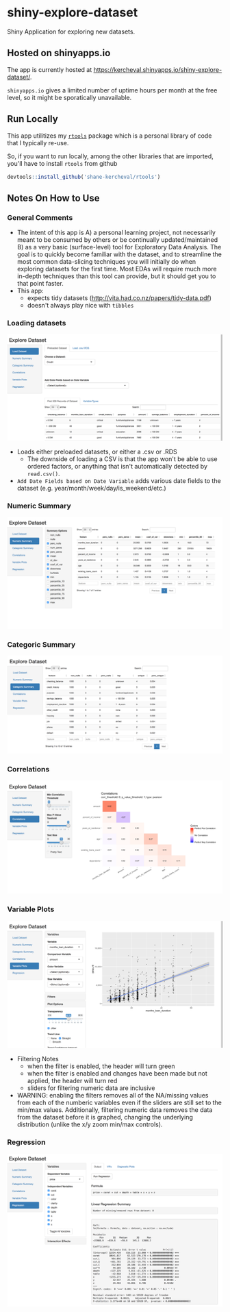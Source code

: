 # shiny-explore-dataset

Shiny Application for exploring new datasets.

## Hosted on shinyapps.io

The app is currently hosted at https://kercheval.shinyapps.io/shiny-explore-dataset/.

`shinyapps.io` gives a limited number of uptime hours per month at the free level, so it might be sporatically unavailable.

## Run Locally

This app utilitizes my [`rtools`](https://github.com/shane-kercheval/rtools) package which is a personal library of code that I typically re-use.

So, if you want to run locally, among the other libraries that are imported, you'll have to install `rtools` from github

```r
devtools::install_github('shane-kercheval/rtools')
```

## Notes On How to Use

### General Comments

- The intent of this app is A) a personal learning project, not necessarily meant to be consumed by others or be continually updated/maintained B) as a very basic (surface-level) tool for Exploratory Data Analysis. The goal is to quickly become familiar with the dataset, and to streamline the most common data-slicing techniques you will initially do when exploring datasets for the first time. Most EDAs will require much more in-depth techniques than this tool can provide, but it should get you to that point faster.
- This app:
    - expects tidy datasets (http://vita.had.co.nz/papers/tidy-data.pdf)
    - doesn't always play nice with `tibbles`

### Loading datasets

![loading](./docs/loading_dataset.png)

- Loads either preloaded datasets, or either a .csv or .RDS
    - The downside of loading a CSV is that the app won't be able to use ordered factors, or anything that isn't automatically detected by `read.csv()`.
- `Add Date Fields based on Date Variable` adds various date fields to the dataset (e.g. year/month/week/day/is_weekend/etc.)

### Numeric Summary

![loading](./docs/numeric_summary.png)

### Categoric Summary

![loading](./docs/categoric_summary.png)

### Correlations

![loading](./docs/correlations.png)

### Variable Plots

![loading](./docs/variable_plots.png)

- Filtering Notes
    - when the filter is enabled, the header will turn green
    - when the filter is enabled and changes have been made but not applied, the header will turn red
    - sliders for filtering numeric data are inclusive 
- WARNING: enabling the filters removes all of the NA/missing values from each of the numberic variables even if the sliders are still set to the min/max values. Additionally, filtering numeric data removes the data from the dataset before it is graphed, changing the underlying distribution (unlike the x/y zoom min/max controls).

### Regression

![loading](./docs/regression.png)

